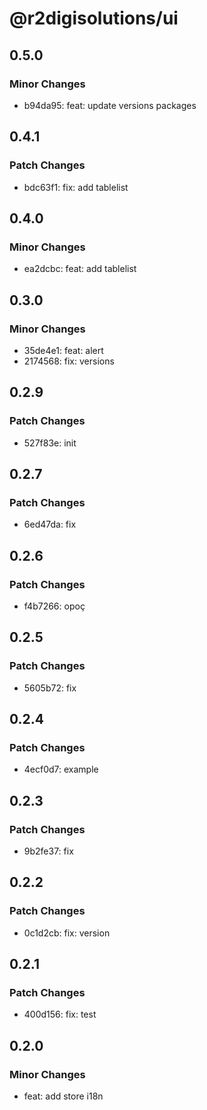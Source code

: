 # @r2digisolutions/ui

## 0.5.0

### Minor Changes

- b94da95: feat: update versions packages

## 0.4.1

### Patch Changes

- bdc63f1: fix: add tablelist

## 0.4.0

### Minor Changes

- ea2dcbc: feat: add tablelist

## 0.3.0

### Minor Changes

- 35de4e1: feat: alert
- 2174568: fix: versions

## 0.2.9

### Patch Changes

- 527f83e: init

## 0.2.7

### Patch Changes

- 6ed47da: fix

## 0.2.6

### Patch Changes

- f4b7266: opoç

## 0.2.5

### Patch Changes

- 5605b72: fix

## 0.2.4

### Patch Changes

- 4ecf0d7: example

## 0.2.3

### Patch Changes

- 9b2fe37: fix

## 0.2.2

### Patch Changes

- 0c1d2cb: fix: version

## 0.2.1

### Patch Changes

- 400d156: fix: test

## 0.2.0

### Minor Changes

- feat: add store i18n

